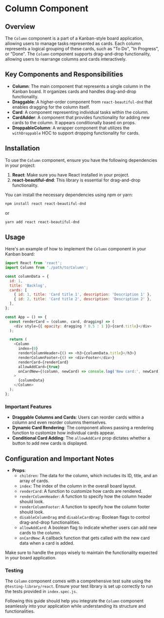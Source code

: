 # Column Component

## Overview
The `Column` component is a part of a Kanban-style board application, allowing users to manage tasks represented as cards. Each column represents a logical grouping of these cards, such as "To Do", "In Progress", or "Done". The `Column` component supports drag-and-drop functionality, allowing users to rearrange columns and cards interactively.

## Key Components and Responsibilities
- **Column**: The main component that represents a single column in the Kanban board. It organizes cards and handles drag-and-drop functionality.
- **Draggable**: A higher-order component from `react-beautiful-dnd` that enables dragging for the column itself.
- **Card**: A component representing individual tasks within the column.
- **CardAdder**: A component that provides functionality for adding new cards to the column. It appears conditionally based on props.
- **DroppableColumn**: A wrapper component that utilizes the `withDroppable` HOC to support dropping functionality for cards.

## Installation

To use the `Column` component, ensure you have the following dependencies in your project:

1. **React**: Make sure you have React installed in your project.
2. **react-beautiful-dnd**: This library is essential for drag-and-drop functionality.

You can install the necessary dependencies using npm or yarn:

```bash
npm install react react-beautiful-dnd
```

or 

```bash
yarn add react react-beautiful-dnd
```

## Usage

Here's an example of how to implement the `Column` component in your Kanban board:

```javascript
import React from 'react';
import Column from './path/to/Column';

const columnData = {
  id: 1,
  title: 'Backlog',
  cards: [
    { id: 1, title: 'Card title 1', description: 'Description 1' },
    { id: 2, title: 'Card title 2', description: 'Description 2' },
  ],
};

const App = () => {
  const renderCard = (column, card, dragging) => (
    <div style={{ opacity: dragging ? 0.5 : 1 }}>{card.title}</div>
  );

  return (
    <Column
      index={0}
      renderColumnHeader={() => <h3>{columnData.title}</h3>}
      renderColumnFooter={() => <div>Footer</div>}
      renderCard={renderCard}
      allowAddCard={true}
      onCardNew={(column, newCard) => console.log('New card:', newCard)}
    >
      {columnData}
    </Column>
  );
};
```

### Important Features
- **Draggable Columns and Cards**: Users can reorder cards within a column and even reorder columns themselves.
- **Dynamic Card Rendering**: The component allows passing a rendering function to customize how individual cards appear.
- **Conditional Card Adding**: The `allowAddCard` prop dictates whether a button to add new cards is displayed.

## Configuration and Important Notes
- **Props**:
  - `children`: The data for the column, which includes its ID, title, and an array of cards.
  - `index`: The index of the column in the overall board layout.
  - `renderCard`: A function to customize how cards are rendered.
  - `renderColumnHeader`: A function to specify how the column header should look.
  - `renderColumnFooter`: A function to specify how the column footer should look.
  - `disableColumnDrag` and `disableCardDrag`: Boolean flags to control drag-and-drop functionalities.
  - `allowAddCard`: A boolean flag to indicate whether users can add new cards to the column.
  - `onCardNew`: A callback function that gets called with the new card data when a card is added.

Make sure to handle the props wisely to maintain the functionality expected in your board application.

### Testing
The `Column` component comes with a comprehensive test suite using the `@testing-library/react`. Ensure your test library is set up correctly to run the tests provided in `index.spec.js`.

Following this guide should help you integrate the `Column` component seamlessly into your application while understanding its structure and functionalities.